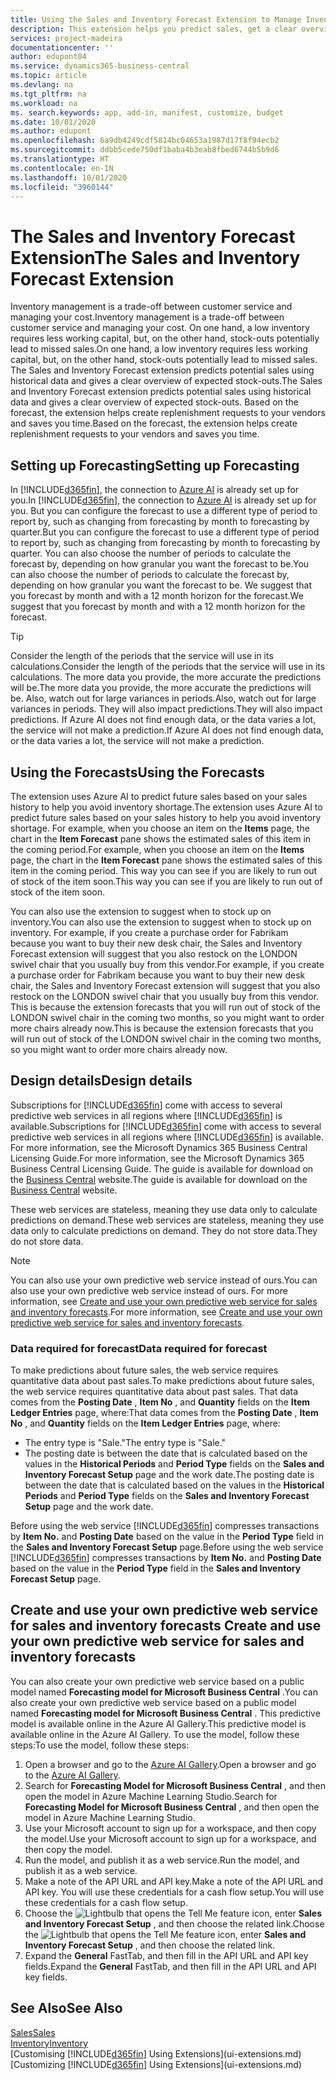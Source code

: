 ```yaml
---
title: Using the Sales and Inventory Forecast Extension to Manage Inventory | Microsoft Docs
description: This extension helps you predict sales, get a clear overview of expected stock-outs, and even helps you create replenishment requests to vendors.
services: project-madeira
documentationcenter: ''
author: edupont04
ms.service: dynamics365-business-central
ms.topic: article
ms.devlang: na
ms.tgt_pltfrm: na
ms.workload: na
ms. search.keywords: app, add-in, manifest, customize, budget
ms.date: 10/01/2020
ms.author: edupont
ms.openlocfilehash: 6a9db4249cdf5814bc04653a1987d17f8f94ecb2
ms.sourcegitcommit: ddbb5cede750df1baba4b3eab8fbed6744b5b9d6
ms.translationtype: HT
ms.contentlocale: en-IN
ms.lasthandoff: 10/01/2020
ms.locfileid: "3960144"
---
```

# <a name="the-sales-and-inventory-forecast-extension"></a><span data-ttu-id="227c4-103">The Sales and Inventory Forecast Extension</span><span class="sxs-lookup"><span data-stu-id="227c4-103">The Sales and Inventory Forecast Extension</span></span>
<span data-ttu-id="227c4-104">Inventory management is a trade-off between customer service and managing your cost.</span><span class="sxs-lookup"><span data-stu-id="227c4-104">Inventory management is a trade-off between customer service and managing your cost.</span></span> <span data-ttu-id="227c4-105">On one hand, a low inventory requires less working capital, but, on the other hand, stock-outs potentially lead to missed sales.</span><span class="sxs-lookup"><span data-stu-id="227c4-105">On one hand, a low inventory requires less working capital, but, on the other hand, stock-outs potentially lead to missed sales.</span></span> <span data-ttu-id="227c4-106">The Sales and Inventory Forecast extension predicts potential sales using historical data and gives a clear overview of expected stock-outs.</span><span class="sxs-lookup"><span data-stu-id="227c4-106">The Sales and Inventory Forecast extension predicts potential sales using historical data and gives a clear overview of expected stock-outs.</span></span> <span data-ttu-id="227c4-107">Based on the forecast, the extension helps create replenishment requests to your vendors and saves you time.</span><span class="sxs-lookup"><span data-stu-id="227c4-107">Based on the forecast, the extension helps create replenishment requests to your vendors and saves you time.</span></span>  

## <a name="setting-up-forecasting"></a><span data-ttu-id="227c4-108">Setting up Forecasting</span><span class="sxs-lookup"><span data-stu-id="227c4-108">Setting up Forecasting</span></span>
<span data-ttu-id="227c4-109">In [!INCLUDE[d365fin](includes/d365fin_md.md)], the connection to [Azure AI](https://azure.microsoft.com/overview/ai-platform/) is already set up for you.</span><span class="sxs-lookup"><span data-stu-id="227c4-109">In [!INCLUDE[d365fin](includes/d365fin_md.md)], the connection to [Azure AI](https://azure.microsoft.com/overview/ai-platform/) is already set up for you.</span></span> <span data-ttu-id="227c4-110">But you can configure the forecast to use a different type of period to report by, such as changing from forecasting by month to forecasting by quarter.</span><span class="sxs-lookup"><span data-stu-id="227c4-110">But you can configure the forecast to use a different type of period to report by, such as changing from forecasting by month to forecasting by quarter.</span></span> <span data-ttu-id="227c4-111">You can also choose the number of periods to calculate the forecast by, depending on how granular you want the forecast to be.</span><span class="sxs-lookup"><span data-stu-id="227c4-111">You can also choose the number of periods to calculate the forecast by, depending on how granular you want the forecast to be.</span></span> <span data-ttu-id="227c4-112">We suggest that you forecast by month and with a 12 month horizon for the forecast.</span><span class="sxs-lookup"><span data-stu-id="227c4-112">We suggest that you forecast by month and with a 12 month horizon for the forecast.</span></span> 

> [!TIP]  
>   <span data-ttu-id="227c4-113">Consider the length of the periods that the service will use in its calculations.</span><span class="sxs-lookup"><span data-stu-id="227c4-113">Consider the length of the periods that the service will use in its calculations.</span></span> <span data-ttu-id="227c4-114">The more data you provide, the more accurate the predictions will be.</span><span class="sxs-lookup"><span data-stu-id="227c4-114">The more data you provide, the more accurate the predictions will be.</span></span> <span data-ttu-id="227c4-115">Also, watch out for large variances in periods.</span><span class="sxs-lookup"><span data-stu-id="227c4-115">Also, watch out for large variances in periods.</span></span> <span data-ttu-id="227c4-116">They will also impact predictions.</span><span class="sxs-lookup"><span data-stu-id="227c4-116">They will also impact predictions.</span></span> <span data-ttu-id="227c4-117">If Azure AI does not find enough data, or the data varies a lot, the service will not make a prediction.</span><span class="sxs-lookup"><span data-stu-id="227c4-117">If Azure AI does not find enough data, or the data varies a lot, the service will not make a prediction.</span></span>

## <a name="using-the-forecasts"></a><span data-ttu-id="227c4-118">Using the Forecasts</span><span class="sxs-lookup"><span data-stu-id="227c4-118">Using the Forecasts</span></span>
<span data-ttu-id="227c4-119">The extension uses Azure AI to predict future sales based on your sales history to help you avoid inventory shortage.</span><span class="sxs-lookup"><span data-stu-id="227c4-119">The extension uses Azure AI to predict future sales based on your sales history to help you avoid inventory shortage.</span></span> <span data-ttu-id="227c4-120">For example, when you choose an item on the **Items** page, the chart in the **Item Forecast** pane shows the estimated sales of this item in the coming period.</span><span class="sxs-lookup"><span data-stu-id="227c4-120">For example, when you choose an item on the **Items** page, the chart in the **Item Forecast** pane shows the estimated sales of this item in the coming period.</span></span> <span data-ttu-id="227c4-121">This way you can see if you are likely to run out of stock of the item soon.</span><span class="sxs-lookup"><span data-stu-id="227c4-121">This way you can see if you are likely to run out of stock of the item soon.</span></span>  

<span data-ttu-id="227c4-122">You can also use the extension to suggest when to stock up on inventory.</span><span class="sxs-lookup"><span data-stu-id="227c4-122">You can also use the extension to suggest when to stock up on inventory.</span></span> <span data-ttu-id="227c4-123">For example, if you create a purchase order for Fabrikam because you want to buy their new desk chair, the Sales and Inventory Forecast extension will suggest that you also restock on the LONDON swivel chair that you usually buy from this vendor.</span><span class="sxs-lookup"><span data-stu-id="227c4-123">For example, if you create a purchase order for Fabrikam because you want to buy their new desk chair, the Sales and Inventory Forecast extension will suggest that you also restock on the LONDON swivel chair that you usually buy from this vendor.</span></span> <span data-ttu-id="227c4-124">This is because the extension forecasts that you will run out of stock of the LONDON swivel chair in the coming two months, so you might want to order more chairs already now.</span><span class="sxs-lookup"><span data-stu-id="227c4-124">This is because the extension forecasts that you will run out of stock of the LONDON swivel chair in the coming two months, so you might want to order more chairs already now.</span></span>  

## <a name="design-details"></a><span data-ttu-id="227c4-125">Design details</span><span class="sxs-lookup"><span data-stu-id="227c4-125">Design details</span></span>
<span data-ttu-id="227c4-126">Subscriptions for [!INCLUDE[d365fin](includes/d365fin_md.md)] come with access to several predictive web services in all regions where [!INCLUDE[d365fin](includes/d365fin_md.md)] is available.</span><span class="sxs-lookup"><span data-stu-id="227c4-126">Subscriptions for [!INCLUDE[d365fin](includes/d365fin_md.md)] come with access to several predictive web services in all regions where [!INCLUDE[d365fin](includes/d365fin_md.md)] is available.</span></span> <span data-ttu-id="227c4-127">For more information, see the Microsoft Dynamics 365 Business Central Licensing Guide.</span><span class="sxs-lookup"><span data-stu-id="227c4-127">For more information, see the Microsoft Dynamics 365 Business Central Licensing Guide.</span></span> <span data-ttu-id="227c4-128">The guide is available for download on the [Business Central](https://dynamics.microsoft.com/en-us/business-central/overview/) website.</span><span class="sxs-lookup"><span data-stu-id="227c4-128">The guide is available for download on the [Business Central](https://dynamics.microsoft.com/en-us/business-central/overview/) website.</span></span> 

<span data-ttu-id="227c4-129">These web services are stateless, meaning they use data only to calculate predictions on demand.</span><span class="sxs-lookup"><span data-stu-id="227c4-129">These web services are stateless, meaning they use data only to calculate predictions on demand.</span></span> <span data-ttu-id="227c4-130">They do not store data.</span><span class="sxs-lookup"><span data-stu-id="227c4-130">They do not store data.</span></span>

> [!NOTE]  
>   <span data-ttu-id="227c4-131">You can also use your own predictive web service instead of ours.</span><span class="sxs-lookup"><span data-stu-id="227c4-131">You can also use your own predictive web service instead of ours.</span></span> <span data-ttu-id="227c4-132">For more information, see [Create and use your own predictive web service for sales and inventory forecasts](#AnchorText).</span><span class="sxs-lookup"><span data-stu-id="227c4-132">For more information, see [Create and use your own predictive web service for sales and inventory forecasts](#AnchorText).</span></span> 

### <a name="data-required-for-forecast"></a><span data-ttu-id="227c4-133">Data required for forecast</span><span class="sxs-lookup"><span data-stu-id="227c4-133">Data required for forecast</span></span>
<span data-ttu-id="227c4-134">To make predictions about future sales, the web service requires quantitative data about past sales.</span><span class="sxs-lookup"><span data-stu-id="227c4-134">To make predictions about future sales, the web service requires quantitative data about past sales.</span></span> <span data-ttu-id="227c4-135">That data comes from the **Posting Date** , **Item No** , and **Quantity** fields on the **Item Ledger Entries** page, where:</span><span class="sxs-lookup"><span data-stu-id="227c4-135">That data comes from the **Posting Date** , **Item No** , and **Quantity** fields on the **Item Ledger Entries** page, where:</span></span>
-    <span data-ttu-id="227c4-136">The entry type is "Sale."</span><span class="sxs-lookup"><span data-stu-id="227c4-136">The entry type is "Sale."</span></span>
- <span data-ttu-id="227c4-137">The posting date is between the date that is calculated based on the values in the **Historical Periods** and **Period Type** fields on the **Sales and Inventory Forecast Setup** page and the work date.</span><span class="sxs-lookup"><span data-stu-id="227c4-137">The posting date is between the date that is calculated based on the values in the **Historical Periods** and **Period Type** fields on the **Sales and Inventory Forecast Setup** page and the work date.</span></span>

<span data-ttu-id="227c4-138">Before using the web service [!INCLUDE[d365fin](includes/d365fin_md.md)] compresses transactions by **Item No.** and **Posting Date** based on the value in the **Period Type** field in the **Sales and Inventory Forecast Setup** page.</span><span class="sxs-lookup"><span data-stu-id="227c4-138">Before using the web service [!INCLUDE[d365fin](includes/d365fin_md.md)] compresses transactions by **Item No.** and **Posting Date** based on the value in the **Period Type** field in the **Sales and Inventory Forecast Setup** page.</span></span>

## <a name="create-and-use-your-own-predictive-web-service-for-sales-and-inventory-forecasts"></a><span data-ttu-id="227c4-139"><a name="AnchorText"> </a>Create and use your own predictive web service for sales and inventory forecasts</span><span class="sxs-lookup"><span data-stu-id="227c4-139"><a name="AnchorText"> </a>Create and use your own predictive web service for sales and inventory forecasts</span></span>
<span data-ttu-id="227c4-140">You can also create your own predictive web service based on a public model named **Forecasting model for Microsoft Business Central** .</span><span class="sxs-lookup"><span data-stu-id="227c4-140">You can also create your own predictive web service based on a public model named **Forecasting model for Microsoft Business Central** .</span></span> <span data-ttu-id="227c4-141">This predictive model is available online in the Azure AI Gallery.</span><span class="sxs-lookup"><span data-stu-id="227c4-141">This predictive model is available online in the Azure AI Gallery.</span></span> <span data-ttu-id="227c4-142">To use the model, follow these steps:</span><span class="sxs-lookup"><span data-stu-id="227c4-142">To use the model, follow these steps:</span></span>  

1. <span data-ttu-id="227c4-143">Open a browser and go to the [Azure AI Gallery](https://go.microsoft.com/fwlink/?linkid=828352).</span><span class="sxs-lookup"><span data-stu-id="227c4-143">Open a browser and go to the [Azure AI Gallery](https://go.microsoft.com/fwlink/?linkid=828352).</span></span>  
2. <span data-ttu-id="227c4-144">Search for **Forecasting Model for Microsoft Business Central** , and then open the model in Azure Machine Learning Studio.</span><span class="sxs-lookup"><span data-stu-id="227c4-144">Search for **Forecasting Model for Microsoft Business Central** , and then open the model in Azure Machine Learning Studio.</span></span>  
3. <span data-ttu-id="227c4-145">Use your Microsoft account to sign up for a workspace, and then copy the model.</span><span class="sxs-lookup"><span data-stu-id="227c4-145">Use your Microsoft account to sign up for a workspace, and then copy the model.</span></span>  
4. <span data-ttu-id="227c4-146">Run the model, and publish it as a web service.</span><span class="sxs-lookup"><span data-stu-id="227c4-146">Run the model, and publish it as a web service.</span></span>  
5. <span data-ttu-id="227c4-147">Make a note of the API URL and API key.</span><span class="sxs-lookup"><span data-stu-id="227c4-147">Make a note of the API URL and API key.</span></span> <span data-ttu-id="227c4-148">You will use these credentials for a cash flow setup.</span><span class="sxs-lookup"><span data-stu-id="227c4-148">You will use these credentials for a cash flow setup.</span></span>  
6. <span data-ttu-id="227c4-149">Choose the ![Lightbulb that opens the Tell Me feature](media/ui-search/search_small.png "Tell me what you want to do") icon, enter **Sales and Inventory Forecast Setup** , and then choose the related link.</span><span class="sxs-lookup"><span data-stu-id="227c4-149">Choose the ![Lightbulb that opens the Tell Me feature](media/ui-search/search_small.png "Tell me what you want to do") icon, enter **Sales and Inventory Forecast Setup** , and then choose the related link.</span></span>  
7. <span data-ttu-id="227c4-150">Expand the **General** FastTab, and then fill in the API URL and API key fields.</span><span class="sxs-lookup"><span data-stu-id="227c4-150">Expand the **General** FastTab, and then fill in the API URL and API key fields.</span></span>  


## <a name="see-also"></a><span data-ttu-id="227c4-151">See Also</span><span class="sxs-lookup"><span data-stu-id="227c4-151">See Also</span></span>
[<span data-ttu-id="227c4-152">Sales</span><span class="sxs-lookup"><span data-stu-id="227c4-152">Sales</span></span>](sales-manage-sales.md)  
[<span data-ttu-id="227c4-153">Inventory</span><span class="sxs-lookup"><span data-stu-id="227c4-153">Inventory</span></span>](inventory-manage-inventory.md)  
<span data-ttu-id="227c4-154">[Customising [!INCLUDE[d365fin](includes/d365fin_md.md)] Using Extensions](ui-extensions.md)</span><span class="sxs-lookup"><span data-stu-id="227c4-154">[Customizing [!INCLUDE[d365fin](includes/d365fin_md.md)] Using Extensions](ui-extensions.md)</span></span>  
